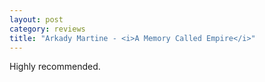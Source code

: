 ```yaml
---
layout: post
category: reviews
title: "Arkady Martine - <i>A Memory Called Empire</i>"
---
```


Highly recommended.
